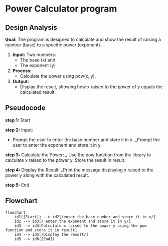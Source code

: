 # Power Calculator program
## Design Analysis
**Goal:** The program is designed to calculate and show the result of raising a number (base) to a specific power (exponent).</p>
1. **Input:** Two numbers:
   - The base (x) and 
   - The exponent (y)
2. **Process:**
   - Calculate the power using pow(x, y). 
3. **Output:**
   - Display the result, showing how x raised to the power of y equals the calculated result.

## Pseudocode
**step 1:** Start

**step 2:** Input:
- Prompt the user to enter the base number and store it in x. 
_Prompt the user to enter the exponent and store it in y.

**step 3:** Calculate the Power: 
_ Use the pow function from the library to calculate x raised to the power y. Store the result in result.

**step 4:** Display the Result: 
_Print the message displaying x raised to the power y along with the calculated result. 

**step 5:** End
## Flowchart
``` mermaid
flowchart 
    id1([Start]) --> id2[/enter the base number and store it in x/]
    id2 --> id3[/ enter the exponent and store it in y/]
    id3 --> id4[Calculate x raised to the power y using the pow function and store it in result]
    id4 --> id5[/Display the result/]
    id5 --> id6([End])


